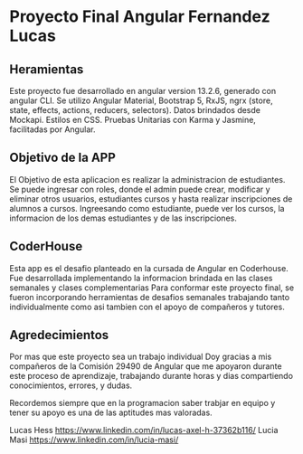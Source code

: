 # Proyecto Final Angular Fernandez Lucas

## Heramientas

Este proyecto fue desarrollado en angular version 13.2.6, generado con angular CLI.
Se utilizo Angular Material, Bootstrap 5, RxJS,  ngrx (store, state, effects, actions, reducers, selectors).
Datos brindados desde Mockapi.
Estilos en CSS.
Pruebas Unitarias con Karma y Jasmine, facilitadas por Angular.

## Objetivo de la APP

El Objetivo de esta aplicacion es realizar la administracion de estudiantes.
Se puede ingresar con roles, donde el admin puede crear, modificar y eliminar otros usuarios, estudiantes
cursos y hasta realizar inscripciones de alumnos a cursos.
Ingreesando como estudiante, puede ver los cursos, la informacion de los demas estudiantes y de las inscripciones.

## CoderHouse
Esta app es el desafio planteado en la cursada de Angular en Coderhouse.
Fue desarrollada implementando la informacion brindada en las clases semanales y clases complementarias
Para conformar este proyecto final, se fueron incorporando herramientas de desafios semanales
trabajando tanto individualmente como asi tambien con el apoyo de compañeros y tutores.

## Agredecimientos
Por mas que este proyecto sea un trabajo individual
Doy gracias a mis compañeros de la Comisión 29490 de Angular que me apoyaron durante este proceso de aprendizaje,
trabajando durante horas y dias compartiendo conocimientos, errores, y dudas.

Recordemos siempre que en la programacion saber trabjar en equipo y tener su apoyo es una de las aptitudes mas valoradas.

Lucas Hess  https://www.linkedin.com/in/lucas-axel-h-37362b116/
Lucia Masi  https://www.linkedin.com/in/lucia-masi/
